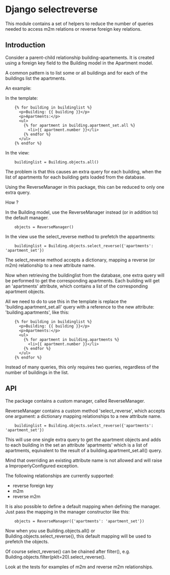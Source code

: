 # Django selectreverse #

This module contains a set of helpers to reduce the number of queries needed to access m2m relations or reverse foreign key relations.

## Introduction ##

Consider a parent-child relationship building-apartements. It is created using a foreign key field to the Building model in the Apartment model.

A common pattern is to list some or all buildings and for each of the buildings list the apartments.

An example:

In the template:

```
	{% for building in buildinglist %}
	  <p>Building: {{ building }}</p>
	  <p>Apartments:</p>
	  <ul>
	    {% for apartment in building.apartment_set.all %}
	      <li>{{ apartment.number }}</li>
	    {% endfor %}
	  </ul>
	{% endfor %}
```

In the view:

```
	buildinglist = Building.objects.all()
```

The problem is that this causes an extra query for each building, when the list of apartments for each building gets loaded from the database.

Using the ReverseManager in this package, this can be reduced to only one extra query.

How ?

In the Building model, use the ReverseManager instead (or in addition to) the default manager.

```
	objects = ReverseManager()
```

In the view use the select\_reverse method to prefetch the appartments:

```
	buildinglist = Building.objects.select_reverse({'apartments': 'apartment_set'})
```

The select\_reverse method accepts a dictionary, mapping a reverse (or m2m) relationship to a new attribute name.

Now when retrieving the buildinglist from the database, one extra query will be performed to get the corresponding apartments. Each building will get an 'apartments' attribute, which contains a list of the corresponding apartment objects.

All we need to do to use this in the template is replace the 'building.apartment\_set.all' query with a reference to the new attribute: 'building.apartments', like this:

```
	{% for building in buildinglist %}
	  <p>Building: {{ building }}</p>
	  <p>Apartments:</p>
	  <ul>
	    {% for apartment in building.apartments %}
	      <li>{{ apartment.number }}</li>
	    {% endfor %}
	  </ul>
	{% endfor %}
```

Instead of many queries, this only requires two queries, regardless of the number of buildings in the list.


## API ##

The package contains a custom manager, called ReverseManager.

ReverseManager contains a custom method 'select\_reverse', which accepts one argument: a dictionary mapping relationships to a new attribute name.

```
	buildinglist = Building.objects.select_reverse({'apartments': 'apartment_set'})
```

This will use one single extra query to get the apartment objects and adds to each building in the set an attribute 'apartments' which is a list of apartments, equivalent to the result of a building.apartment\_set.all() query.

Mind that overriding an existing attribute name is not allowed and will raise a ImproperlyConfigured exception.

The following relationships are currently supported:

  * reverse foreign key
  * m2m
  * reverse m2m

It is also possible to define a default mapping when defining the manager. Just pass the mapping in the manager constructor like this:

```
	objects = ReverseManager({'apartments': 'apartment_set'})
```

Now when you use Building.objects.all() or Building.objects.select\_reverse(), this default mapping will be used to prefetch the objects.

Of course select\_reverse() can be chained after filter(), e.g. Building.objects.filter(pklt=20).select\_reverse().

Look at the tests for examples of m2m and reverse m2m relationships.
